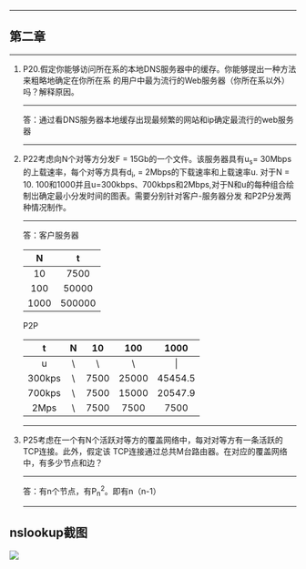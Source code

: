 ***
## 第二章
***
1. P20.假定你能够访问所在系的本地DNS服务器中的缓存。你能够提出一种方法来粗略地确定在你所在系 的用户中最为流行的Web服务器（你所在系以外）吗？解释原因。  
   ***
   答：通过看DNS服务器本地缓存出现最频繁的网站和ip确定最流行的web服务器
   ***
2. P22考虑向N个对等方分发F = 15Gb的一个文件。该服务器具有u<sub>s</sub>= 30Mbps的上载速率，每个对等方具有d<sub>i</sub>, = 2Mbps的下载速率和上载速率u. 对于N = 10. 100和1000并且u=300kbps、700kbps和2Mbps,对于N和u的每种组合绘制岀确定最小分发时间的图表。需要分别针对客户-服务器分发 和P2P分发两种情况制作。
   ***
   答：客户服务器  

   | N  | t |
   |:---:|:---:|
   | 10 | 7500 | 
   | 100 | 50000  | 
   | 1000  | 500000   |
   P2P

   | t  | N | 10  | 100 |1000 |
   |:---:|:---:|:---:|:---:|:---:|
   | u| \ |  \ | \ | \|
   | 300kps | \  | 7500 | 25000| 45454.5|
   | 700kps  | \  | 7500 | 15000| 20547.9|
   | 2Mps  | \  | 7500 | 7500| 7500|
   ***
3. P25考虑在一个有N个活跃对等方的覆盖网络中，每对对等方有一条活跃的TCP连接。此外，假定该 TCP连接通过总共M台路由器。在对应的覆盖网络中，有多少节点和边？
   ***
   答：有n个节点，有P<sub>n</sub><sup>2</sup>。即有n（n-1）
   ***
## nslookup截图
![](https://github.com/20192021855-DCAN/HOMEWORK-4/blob/master/2017302580239/1.png) 
